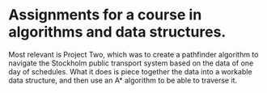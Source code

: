 # Assignments for a course in algorithms and data structures. 
Most relevant is Project Two, which was to create a pathfinder algorithm to navigate the Stockholm public transport system based on the data of one day of schedules. 
What it does is piece together the data into a workable data structure, and then use an A* algorithm to be able to traverse it. 
